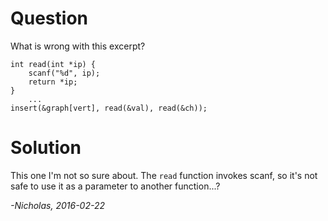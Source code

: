 # Question

What is wrong with this excerpt?

    int read(int *ip) {
        scanf("%d", ip);
        return *ip;
    }
        ...
    insert(&graph[vert], read(&val), read(&ch));

# Solution

This one I'm not so sure about. The `read` function invokes scanf, so it's
not safe to use it as a parameter to another function...?

_-Nicholas, 2016-02-22_
